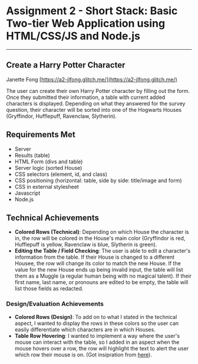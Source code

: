 Assignment 2 - Short Stack: Basic Two-tier Web Application using HTML/CSS/JS and Node.js  
===
---

## Create a Harry Potter Character
Janette Fong
[https://a2-jlfong.glitch.me/](https://a2-jlfong.glitch.me/)

The user can create their own Harry Potter character by filling out the form.  Once they submitted their information, a table with current added characters is displayed.
Depending on what they answered for the survey question, their character will be sorted into one of the Hogwarts Houses (Gryffindor, Hufflepuff, Ravenclaw, Slytherin).

## Requirements Met
- Server
- Results (table)
- HTML Form (divs and table)
- Server logic (sorted House)
- CSS selectors (element, id, and class)
- CSS positioning (horizontal: table, side by side: title/image and form)
- CSS in external stylesheet
- Javascript
- Node.js

## Technical Achievements
- **Colored Rows (Technical)**: Depending on which House the character is in, the row will be colored in the House's main color (Gryffindor is red, 
Hufflepuff is yellow, Ravenclaw is blue, Slytherin is green).
- **Editing the Table / Field Checking**: The user is able to edit a character's information from the table.  If their House is changed to a different Housee, the row will change its 
color to match the new House.  If the value for the new House ends up being invalid input, the table will list them as a Muggle (a regular human being with no magical talent).
If their first name, last name, or pronouns are edited to be empty, the table will list those fields as redacted.

### Design/Evaluation Achievements
- **Colored Rows (Design)**: To add on to what I stated in the technical aspect, I wanted to display the rows in these colors so the user can easily differentiate
which characters are in which Houses.
- **Table Row Hovering**: I wanted to implement a way where the user's mouse can interact with the table, so I added in an aspect when the mouse hovers over a row,
the row will highlight the text to alert the user which row their mouse is on.  (Got insipration from [here](https://codepen.io/jackrugile/pen/EyABe)).
